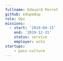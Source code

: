 ```yaml
---
fullname: Edouard Perret
github: edupedup
role: Ops
missions:
  - start: '2019-04-15'
    end: '2019-12-31'
    status: service
    employer: octo
startups:
    - pass-culture
---
```


